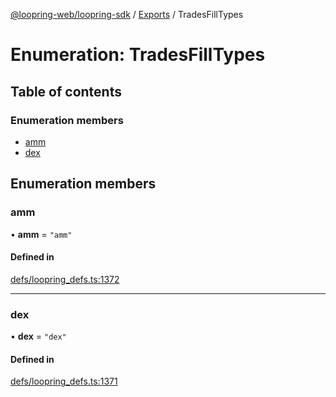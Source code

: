 [@loopring-web/loopring-sdk](../README.md) / [Exports](../modules.md) / TradesFillTypes

# Enumeration: TradesFillTypes

## Table of contents

### Enumeration members

- [amm](TradesFillTypes.md#amm)
- [dex](TradesFillTypes.md#dex)

## Enumeration members

### amm

• **amm** = `"amm"`

#### Defined in

[defs/loopring_defs.ts:1372](https://github.com/Loopring/loopring_sdk/blob/81e0b16/src/defs/loopring_defs.ts#L1372)

___

### dex

• **dex** = `"dex"`

#### Defined in

[defs/loopring_defs.ts:1371](https://github.com/Loopring/loopring_sdk/blob/81e0b16/src/defs/loopring_defs.ts#L1371)
